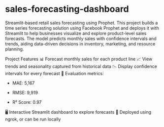 # sales-forecasting-dashboard
Streamlit-based retail sales forecasting using Prophet.
This project builds a time series forecasting solution using Facebook Prophet and deploys it with Streamlit to help businesses visualize and explore product-level sales forecasts. The model predicts monthly sales with confidence intervals and trends, aiding data-driven decisions in inventory, marketing, and resource planning.

 Project Features
📊 Forecast monthly sales for each product line
📈 View trends and seasonality captured from historical data
📉 Display confidence intervals for every forecast
🧮 Evaluation metrics:

   * MAE: 5,167

   * RMSE: 9,919

   * R² Score: 0.97

🖥️ Interactive Streamlit dashboard to explore forecasts
🔄 Deployed using ngrok, or can be run locally
